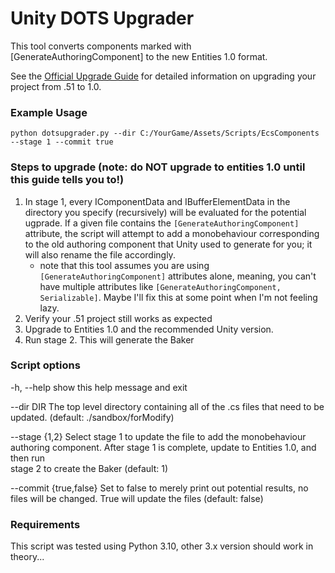 # Unity DOTS Upgrader

This tool converts components marked with [GenerateAuthoringComponent] to the new Entities 1.0 format.

See the [Official Upgrade Guide](https://docs.unity3d.com/Packages/com.unity.entities@1.0/manual/upgrade-guide.html) for detailed information on upgrading your project from .51 to 1.0.

### Example Usage

`python dotsupgrader.py --dir C:/YourGame/Assets/Scripts/EcsComponents --stage 1 --commit true`

### Steps to upgrade (note: do NOT upgrade to entities 1.0 until this guide tells you to!)

1. In stage 1, every IComponentData and IBufferElementData in the directory you specify (recursively) will be evaluated for the potential ugprade. If a given file contains the `[GenerateAuthoringComponent]` attribute, the script will attempt to add a monobehaviour corresponding to the old authoring component that Unity used to generate for you; it will also rename the file accordingly.
    - note that this tool assumes you are using `[GenerateAuthoringComponent]` attributes alone, meaning, you can't have multiple attributes like `[GenerateAuthoringComponent, Serializable]`. Maybe I'll fix this at some point when I'm not feeling lazy.
1. Verify your .51 project still works as expected
1. Upgrade to Entities 1.0 and the recommended Unity version.
1. Run stage 2. This will generate the Baker

### Script options

  -h, --help            show this help message and exit

  --dir DIR             The top level directory containing all of the .cs files that need to be updated. (default: ./sandbox/forModify)

  --stage {1,2}         Select stage 1 to update the file to add the monobehaviour authoring component. After stage 1 is complete, update to Entities 1.0, and then run   
                        stage 2 to create the Baker (default: 1)

  --commit {true,false}
                        Set to false to merely print out potential results, no files will be changed. True will update the files (default: false)

### Requirements

This script was tested using Python 3.10, other 3.x version should work in theory...